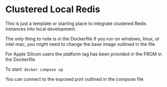 # Clustered Local Redis

This is just a template or starting place to integrate clustered Redis instances into local development.

The only thing to note is in the Dockerfile if you run on windows, linux, or intel mac, you might need to change the base image outlined in the file.

For Apple Silicon users the platform tag has been provided in the FROM in the Dockerfile

To start:
```docker compose up```

You can connect to the exposed port outlined in the compose file.